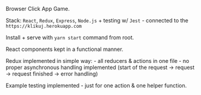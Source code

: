 Browser Click App Game.

Stack: `React`, `Redux`, `Express`, `Node.js` + testing w/ `Jest` - connected to the `https://klikuj.herokuapp.com`

Install + serve with `yarn start` command from root.

React components kept in a functional manner.

Redux implemented in simple way: - all reducers & actions in one file - no proper asynchronous handling implemented (start of the request -> request -> request finished -> error handling)

Example testing implemented - just for one action & one helper function.
